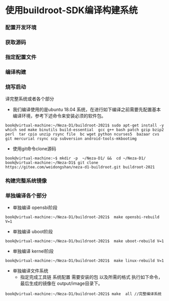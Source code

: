 # 使用buildroot-SDK编译构建系统

### 配置开发环境



### 获取源码



### 指定配置文件



### 编译构建



### 烧写启动



译完整系统或者各个部分



* 我们编译使用的是ubuntu 18.04 系统，在进行如下编译之前需要先配置基本编译环境，参考下述命令来安装必须的软件包。

```shell
book@virtual-machine:~/Neza-D1/buildroot-2021$ sudo apt-get install -y which sed make binutils build-essential  gcc g++ bash patch gzip bzip2 perl  tar cpio unzip rsync file  bc wget python ncurses5  bazaar cvs git mercurial rsync scp subversion android-tools-mkbootimg
```

* 使用git命令clone源码

```shell
book@virtual-machine:~$ mkdir -p  ~/Neza-D1/ &&  cd ~/Neza-D1/
book@virtual-machine:~/Neza-D1$ git clone https://gitee.com/weidongshan/neza-d1-buildroot.git buildroot-2021
```

### 构建完整系统镜像




### 单独编译各个部分

* 单独编译 opensbi阶段
``` shell
book@virtual-machine:~/Neza-D1/buildroot-2021$  make opensbi-rebuild V=1
```

* 单独编译 uboot阶段
``` shell
book@virtual-machine:~/Neza-D1/buildroot-2021$  make uboot-rebuild V=1
```

* 单独编译 kernel阶段
``` shell
book@virtual-machine:~/Neza-D1/buildroot-2021$  make linux-rebuild V=1
```

* 单独编译文件系统
  * 指定完成工具链 系统配置 需要安装的包 以及所需的格式 执行如下命令，最后生成的镜像在 output/image目录下。
``` shell
book@virtual-machine:~/Neza-D1/buildroot-2021$ make  all //完整编译系统
```

